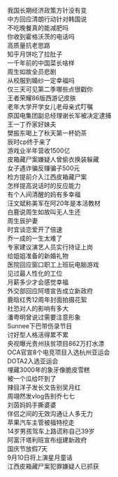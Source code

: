 我国长期经济政策方针没有变  
中方回应清朗行动针对韩国说  
不吃晚餐真的能减肥吗  
你收到霍格沃茨的电话吗  
高质量抗老思路  
知乎月饼吃了拉肚子  
一千年前的中国菜长啥样  
周生如故全员悲剧  
从校服到婚纱一定幸福吗  
仅三天可见第二季哪些点很戳你  
王者荣耀86版西游记皮肤  
老年大学开学女儿老母亲式叮嘱  
原国电集团副总经理谢长军被决定逮捕  
王一丁乔家好妹夫  
樊振东喝上了秋天第一杯奶茶  
辰时cp终于亲了  
游戏业半年营收1500亿  
皮箱藏尸案嫌疑人曾偷衣换装躲藏  
女子遇诈骗反赚骗子500元  
检方提前介入江西皮箱藏尸案  
怎样提高说话时的反应能力  
有个人间清醒的妈有多幸福  
汪文斌称美军在阿20年是本活教材  
白鹿说周生如故叫无人生还  
周生辰护妻  
时宜谈恋爱开了倍速  
乔一成的一生太难了  
专家建议演艺人员实行持证上岗  
给姐姐准备的新婚礼物  
医院回应窗口职工上班玩电脑游戏  
见过最人性化的工位  
月薪多少才会感觉幸福  
外交部回应阿塔宣告成立新政府  
鹿晗红秀12周年封面拍摄花絮  
社恐对人的影响有多大  
潘粤明曾说过需要注意形象  
Sunnee下巴带伤录节目  
讨好型人格活得累不累  
央视曝光贵州扶贫项目862万打水漂  
OCA官宣8个电竞项目入选杭州亚运会  
DOTA2入选亚运会  
埋藏3000年的象牙像脆皮雪糕  
被一个瓜给吓到了  
辣目洋子发长文告别吴月红  
周翊然发vlog告别乔七七  
刘茵妈妈手撕婆婆  
伴侣之间的无效沟通让人多无力  
苹果汽车主管被福特挖走  
14岁男孩驾车上路谎称自己39岁  
阿富汗塔利班宣布组建新政府  
国庆节放假7天  
9月10日将上演星月童话  
江西皮箱藏尸案犯罪嫌疑人已抓获  
